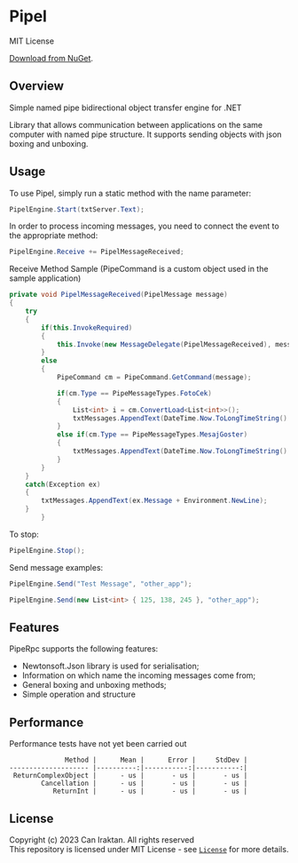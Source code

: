 # Pipel

MIT License

[Download from NuGet](https://www.nuget.org/packages/Pipel).

## Overview

Simple named pipe bidirectional object transfer engine for .NET

Library that allows communication between applications on the same computer with named pipe structure. It supports sending objects with json boxing and unboxing.

## Usage

To use Pipel, simply run a static method with the name parameter:

```csharp
PipelEngine.Start(txtServer.Text);
```

In order to process incoming messages, you need to connect the event to the appropriate method:
```csharp
PipelEngine.Receive += PipelMessageReceived;
```

Receive Method Sample (PipeCommand is a custom object used in the sample application)
```csharp
private void PipelMessageReceived(PipelMessage message)
{
    try
    {
        if(this.InvokeRequired)
        {
            this.Invoke(new MessageDelegate(PipelMessageReceived), message);
        }
        else
        {
            PipeCommand cm = PipeCommand.GetCommand(message);

            if(cm.Type == PipeMessageTypes.FotoCek)
            {
                List<int> i = cm.ConvertLoad<List<int>>();
                txtMessages.AppendText(DateTime.Now.ToLongTimeString() + ":(Object) " + cm.Load + Environment.NewLine);
            }
            else if(cm.Type == PipeMessageTypes.MesajGoster)
            {
                txtMessages.AppendText(DateTime.Now.ToLongTimeString() + ":(Text) " + cm.Load + Environment.NewLine);
            }
        }
    }
    catch(Exception ex)
    {
        txtMessages.AppendText(ex.Message + Environment.NewLine);
    }
        }
```

To stop:
```csharp
PipelEngine.Stop();
```

Send message examples:
```csharp
PipelEngine.Send("Test Message", "other_app");

PipelEngine.Send(new List<int> { 125, 138, 245 }, "other_app");
```

## Features

PipeRpc supports the following features:

* Newtonsoft.Json library is used for serialisation;
* Information on which name the incoming messages come from;
* General boxing and unboxing methods;
* Simple operation and structure


## Performance

Performance tests have not yet been carried out
```
              Method |      Mean |      Error |     StdDev |
-------------------- |----------:|-----------:|-----------:|
 ReturnComplexObject |      - us |       - us |       - us |
        Cancellation |      - us |       - us |       - us |
           ReturnInt |      - us |       - us |       - us |
```

## License
Copyright (c) 2023 Can Iraktan. All rights reserved  
This repository is licensed under  MIT License - see [`License`](LICENSE) for more details.
